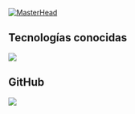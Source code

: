 [![MasterHead](https://i.pinimg.com/originals/77/ca/a3/77caa32884d735d439ade45ba37feaf2.gif)](https://arjuncvinod.github.io)

<h2 >Tecnologías conocidas</h2>
<!--tech stack icons-->
<p align="left">
  <a href="https://skillicons.dev">
    <img src="https://skillicons.dev/icons?i=androidstudio,c,cs,cpp,java,php,dart,flutter,py,dotnet,css,html,js,nodejs,mysql,sqlite,firebase,gtk,git,github,docker,materialui,postman,eclipse,vscode,bash,linux,ai,ps&perline=12" />
  </a>
</p>
<h2>GitHub</h2>
<div align = "left">
  <img align="left" src= "https://github-profile-trophy.vercel.app/?username=imanmalekian31&theme=gruvbox&margin-w=10" />
</div>
